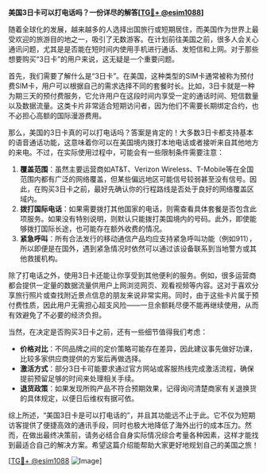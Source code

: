 **美国3日卡可以打电话吗？一份详尽的解答[[TG💪+ @esim1088](https://t.me/s/esim1088)]**

随着全球化的发展，越来越多的人选择出国旅行或短期居住，而美国作为世界上最受欢迎的旅游目的地之一，吸引了无数游客。在计划前往美国之前，很多人会关心通讯问题，尤其是是否能在短时间内使用手机进行通话、发短信和上网。对于那些想要购买“3日卡”的用户来说，这无疑是一个重要问题。

首先，我们需要了解什么是“3日卡”。在美国，这种类型的SIM卡通常被称为预付费SIM卡，用户可以根据自己的需求选择不同的套餐时长。比如，3日卡就是一种为期三天的预付费服务，它允许用户在这段时间内享受一定的通话时间、短信数量以及数据流量。这类卡片非常适合短期访问者，因为他们不需要长期绑定合约，也不必担心高额的国际漫游费用。

那么，美国的3日卡真的可以打电话吗？答案是肯定的！大多数3日卡都支持基本的语音通话功能，这意味着你可以在美国境内拨打本地电话或者接听来自其他地方的来电。不过，在实际使用过程中，可能会有一些限制条件需要注意：

1. **覆盖范围**：虽然主要运营商如AT&T、Verizon Wireless、T-Mobile等在全国范围内都有广泛的网络覆盖，但某些偏远地区可能信号较弱甚至没有信号。因此，在购买3日卡之前，最好先确认你的行程路线是否处于良好的网络覆盖区域内。
2. **拨打国际电话**：如果需要拨打其他国家的电话，则需查看具体套餐是否包含此项服务。如果没有特别说明，则默认只能拨打美国境内的号码。此外，即使能够拨打国际长途，也可能存在额外收费的情况。
3. **紧急呼叫**：所有合法发行的移动通信产品均应支持紧急呼叫功能（例如911），所以即便是在国外，遇到紧急情况时依然可以通过该设备联系到当地警方或其他救援机构。

除了打电话之外，使用3日卡还能让你享受到其他便利的服务。例如，很多运营商都会提供一定量的数据流量供用户上网浏览网页、观看视频等内容。这对于喜欢分享旅行照片或查找附近景点信息的朋友来说非常实用。同时，由于这些卡片属于预付费性质，因此用户无需担心超支风险——一旦余额耗尽便不能再继续使用，从而有效避免了不必要的经济负担。

当然，在决定是否购买3日卡之前，还有一些细节值得我们考虑：

- **价格对比**：不同品牌之间的定价策略可能存在差异，因此建议事先做好功课，比较多家供应商提供的方案后再做选择。
- **激活方式**：部分3日卡可能要求通过官方网站或客服热线完成激活流程，确保提前预留足够的时间来处理相关手续。
- **退货政策**：如果发现所购产品不符合预期效果，记得询问清楚商家有关退换货的具体规定，以便日后维权有据可依。

综上所述，“美国3日卡是可以打电话的”，并且其功能远不止于此。它不仅为短期访客提供了便捷高效的通讯手段，同时也极大地降低了海外出行的成本压力。然而，在做出最终决策前，请务必结合自身实际情况综合考量各种因素，这样才能找到最适合自己的解决方案。希望这篇介绍能帮助大家更好地规划自己的美国之旅！

[[TG💪+ @esim1088](https://t.me/s/esim1088) ![Image](https://i.postimg.cc/4NQfJmqS/Snipaste-2025-05-13-00-14-12.png)]